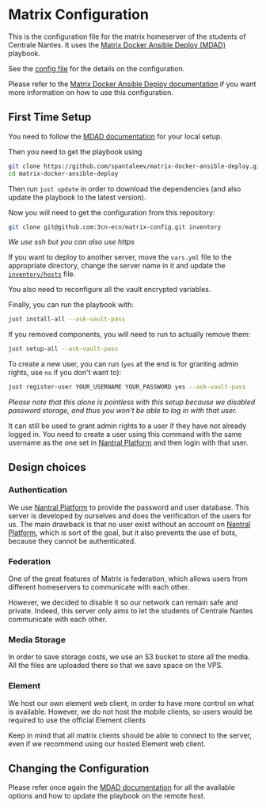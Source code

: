 # Matrix Configuration

This is the configuration file for the matrix homeserver of the students
of Centrale Nantes. It uses the [Matrix Docker Ansible Deploy (MDAD)](https://github.com/spantaleev/matrix-docker-ansible-deploy)
playbook.

See the [config file](host_vars/matrix.nantral-platform.fr/vars.yml) for the
details on the configuration.

Please refer to the [Matrix Docker Ansible Deploy documentation](https://github.com/spantaleev/matrix-docker-ansible-deploy/blob/master/docs/README.md)
if you want more information on how to use this configuration.

## First Time Setup

You need to follow the [MDAD documentation](https://github.com/spantaleev/matrix-docker-ansible-deploy/blob/master/docs/prerequisites.md#your-local-computer)
for your local setup.

Then you need to get the playbook using

```bash
git clone https://github.com/spantaleev/matrix-docker-ansible-deploy.git
cd matrix-docker-ansible-deploy
```

Then run `just update` in order to download the dependencies
(and also update the playbook to the latest version).

Now you will need to get the configuration from this repository:

```bash
git clone git@github.com:3cn-ecn/matrix-config.git inventory
```

*We use ssh but you can also use https*

If you want to deploy to another server, move the `vars.yml` file to the
appropriate directory, change the server name in it and update the
[`inventory/hosts`](hosts) file.

You also need to reconfigure all the vault encrypted variables.

Finally, you can run the playbook with:

```bash
just install-all --ask-vault-pass
```

If you removed components, you will need to run to actually remove them:

```bash
just setup-all --ask-vault-pass
```

To create a new user, you can run (`yes` at the end is for granting admin rights,
use `no` if you don't want to):

```bash
just register-user YOUR_USERNAME YOUR_PASSWORD yes --ask-vault-pass
```

*Please note that this alone is pointless with this setup because we disabled
password storage, and thus you won't be able to log in with that user.*

It can still be used to grant admin rights to a user if they have not already
logged in. You need to create a user using this command with the same username
as the one set in [Nantral Platform](https://nantral-platform.fr/) and then login
with that user.

## Design choices

### Authentication

We use [Nantral Platform](https://nantral-platform.fr/) to provide
the password and user database. This server is developed by ourselves
and does the verification of the users for us. The main drawback is
that no user exist without an account on [Nantral Platform](https://nantral-platform.fr/),
which is sort of the goal, but it also prevents the use of bots,
because they cannot be authenticated.

### Federation

One of the great features of Matrix is federation, which allows
users from different homeservers to communicate with each other.

However, we decided to disable it so our network can remain safe
and private. Indeed, this server only aims to let the students of
Centrale Nantes communicate with each other.

### Media Storage

In order to save storage costs, we use an S3 bucket to store all the media.
All the files are uploaded there so that we save space on the VPS.

### Element

We host our own element web client, in order to have more control on
what is available. However, we do not host the mobile clients, so
users would be required to use the official Element clients

Keep in mind that all matrix clients should be able to connect to the server,
even if we recommend using our hosted Element web client.

## Changing the Configuration

Please refer once again the [MDAD documentation](https://github.com/spantaleev/matrix-docker-ansible-deploy/blob/master/docs/prerequisites.md#your-local-computer)
for all the available options and how to update the playbook on the remote host.
